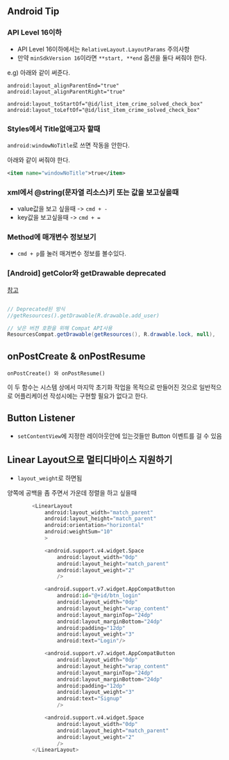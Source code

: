 ## Android Tip

### API Level 16이하
- API Level 16이하에서는 `RelativeLayout.LayoutParams` 주의사항
- 만약 `minSdkVersion 16`이라면 `**start, **end` 옵션을 둘다 써줘야 한다.

e.g) 아래와 같이 써준다.

```
android:layout_alignParentEnd="true"
android:layout_alignParentRight="true"
```

```
android:layout_toStartOf="@id/list_item_crime_solved_check_box"
android:layout_toLeftOf="@id/list_item_crime_solved_check_box"
```

### Styles에서 Title없애고자 할때
`android:windowNoTitle`로 쓰면 작동을 안한다.

아래와 같이 써줘야 한다.

```xml
<item name="windowNoTitle">true</item>
```

### xml에서 @string(문자열 리소스)키 또는 값을 보고싶을때

- value값을 보고 싶을때 -> `cmd + -`
- key값을 보고싶을때 -> `cmd + =`

### Method에 매개변수 정보보기
- `cmd + p`를 눌러 매겨변수 정보를 볼수있다.

### [Android] getColor와 getDrawable deprecated
[참고](http://gogorchg.tistory.com/entry/Android-getColor%EC%99%80-getDrawable-deprecated)

```java

// Deprecated된 방식
//getResources().getDrawable(R.drawable.add_user)

// 낮은 버젼 호환을 위해 Compat API사용
ResourcesCompat.getDrawable(getResources(), R.drawable.lock, null),
```

## onPostCreate & onPostResume
`onPostCreate() 와 onPostResume()`

이 두 함수는 시스템 상에서 마지막 초기화 작업을 목적으로 만들어진 것으로 일반적으로 어플리케이션 작성시에는 구현할 필요가 없다고 한다.

## Button Listener
- `setContentView`에 지정한 레이아웃안에 있는것들만 Button 이벤트를 걸 수 있음

## Linear Layout으로 멀티디바이스 지원하기
-  `layout_weight`로 하면됨

양쪽에 공백을 좀 주면서 가운데 정렬을 하고 싶을때

```python
        <LinearLayout
            android:layout_width="match_parent"
            android:layout_height="match_parent"
            android:orientation="horizontal"
            android:weightSum="10"
            >

            <android.support.v4.widget.Space
                android:layout_width="0dp"
                android:layout_height="match_parent"
                android:layout_weight="2"
                />

            <android.support.v7.widget.AppCompatButton
                android:id="@+id/btn_login"
                android:layout_width="0dp"
                android:layout_height="wrap_content"
                android:layout_marginTop="24dp"
                android:layout_marginBottom="24dp"
                android:padding="12dp"
                android:layout_weight="3"
                android:text="Login"/>

            <android.support.v7.widget.AppCompatButton
                android:layout_width="0dp"
                android:layout_height="wrap_content"
                android:layout_marginTop="24dp"
                android:layout_marginBottom="24dp"
                android:padding="12dp"
                android:layout_weight="3"
                android:text="Signup"
                />

            <android.support.v4.widget.Space
                android:layout_width="0dp"
                android:layout_height="match_parent"
                android:layout_weight="2"
                />
        </LinearLayout>
```


